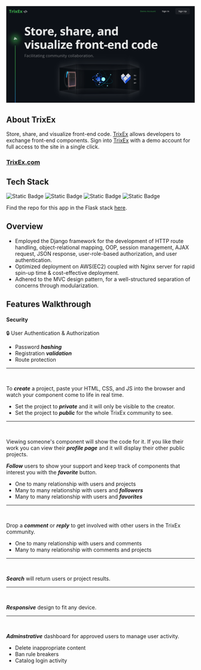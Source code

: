 ﻿


<img src="readme_assets/landing.png" width="700" alt="Image Description">


## About TrixEx

Store, share, and visualize front-end code. <a href="http://3.133.92.255/TrixEx.com" target="_blank">TrixEx</a> allows developers to exchange front-end components. Sign into <a href="http://3.133.92.255/TrixEx.com" target="_blank">TrixEx</a> with a demo account for full access to the site in a single click.

### <a href="http://3.133.92.255/TrixEx.com" target="_blank">TrixEx.com</a>

## Tech Stack

![Static Badge](https://img.shields.io/badge/Python%20-%20%239A85BE)    ![Static Badge](https://img.shields.io/badge/Django-%20%239A85BE)  ![Static Badge](https://img.shields.io/badge/AWS%20EC2-%20%239A85BE) ![Static Badge](https://img.shields.io/badge/MVC%20Design-%20%239A85BE)

Find the repo for this app in the Flask stack <a href="https://github.com/woox99/TrixEx-Flask" target="_blank">here</a>.


## Overview

* Employed the Django framework for the development of HTTP route handling, object-relational mapping, OOP,
session management, AJAX request, JSON response, user-role-based authorization, and user authentication.
* Optimized deployment on AWS(EC2) coupled with Nginx server for rapid spin-up time & cost-effective deployment.
* Adhered to the MVC design pattern, for a well-structured separation of concerns through modularization.




## Features Walkthrough

#### Security

🔒 User Authentication & Authorization
* Password ***hashing***
* Registration ***validation***
* Route protection

---

<br>


To ***create*** a project, paste your HTML, CSS, and JS into the browser and watch your component come to life in real time.
* Set the project to ***private*** and it will only be visible to the creator.
* Set the project to ***public*** for the whole TrixEx community to see. 

---

<br>


Viewing someone's component will show the code for it. If you like their work you can view their ***profile page*** and it will display their other public projects. 

***Follow*** users to show your support and keep track of components that interest you with the ***favorite*** button.

* One to many relationship with users and projects
* Many to many relationship with users and ***followers***
* Many to many relationship with users and ***favorites***

---

<br>

Drop a ***comment*** or ***reply*** to get involved with other users in the TrixEx community.

* One to many relationship with users and comments
* Many to many relationship with comments and projects

---

<br>

***Search*** will return users or project results.

---

<br>

***Responsive*** design to fit any device.

---

<br>

***Adminstrative*** dashboard for approved users to manage user activity.

* Delete inappropriate content
* Ban rule breakers
* Catalog login activity





